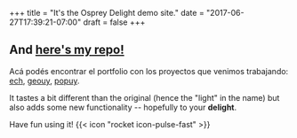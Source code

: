 +++
title = "It's the Osprey Delight demo site."
date = "2017-06-27T17:39:21-07:00"
draft = false
+++

## And [here's my repo!](https://github.com/kdevo/osprey-delight)

Acá podés encontrar el portfolio con los proyectos que venimos trabajando: [ech](https://github.com/calcita/ech), [geouy](https://tomanistor.com/),  [popuy](https://gohugo.io/).

It tastes a bit different than the original (hence the "light" in the name) but also adds some new functionality -- hopefully to your **delight**.

Have fun using it! {{< icon "rocket icon-pulse-fast" >}}
